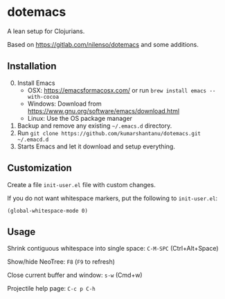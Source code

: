 # dotemacs

A lean setup for Clojurians.

Based on https://gitlab.com/nilenso/dotemacs and some additions.


## Installation

0. Install Emacs
    - OSX: https://emacsformacosx.com/ or run `brew install emacs --with-cocoa`
    - Windows: Download from https://www.gnu.org/software/emacs/download.html
    - Linux: Use the OS package manager
1. Backup and remove any existing `~/.emacs.d` directory.
2. Run `git clone https://github.com/kumarshantanu/dotemacs.git ~/.emacd.d`
3. Starts Emacs and let it download and setup everything.


## Customization

Create a file `init-user.el` file with custom changes.

If you do not want whitespace markers, put the following to `init-user.el`:

```elisp
(global-whitespace-mode 0)
```


## Usage

Shrink contiguous whitespace into single space: `C-M-SPC` (Ctrl+Alt+Space)

Show/hide NeoTree: `F8` (`F9` to refresh)

Close current buffer and window: `s-w` (Cmd+w)

Projectile help page: `C-c p C-h`
